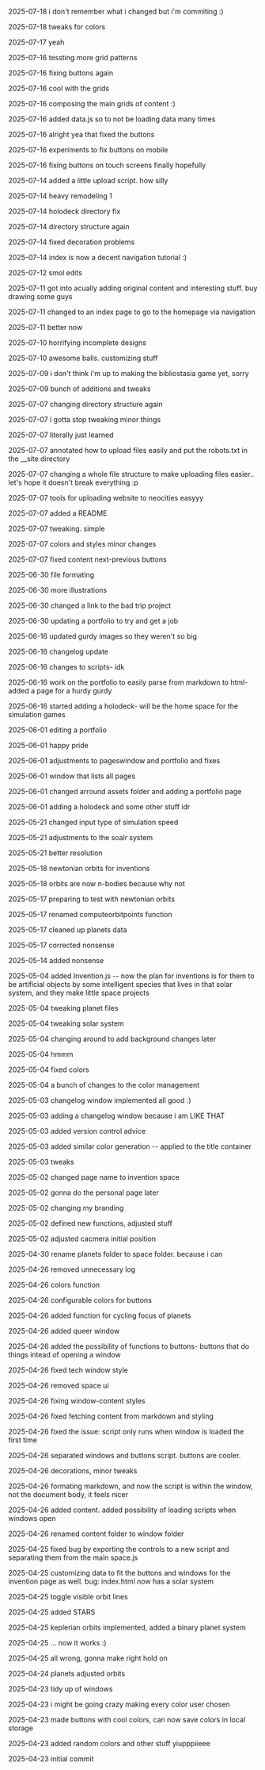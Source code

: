 2025-07-18 i don't remember what i changed but i'm commiting :) 

2025-07-18 tweaks for colors 

2025-07-17 yeah 

2025-07-16 tessting more grid patterns 

2025-07-16 fixing buttons again 

2025-07-16 cool with the grids 

2025-07-16 composing the main grids of content :) 

2025-07-16 added data.js so to not be loading data many times 

2025-07-16 alright yea that fixed the buttons 

2025-07-16 experiments to fix buttons on mobile 

2025-07-16 fixing buttons on touch screens finally hopefully 

2025-07-14 added a little upload script. how silly 

2025-07-14 heavy remodeling 1 

2025-07-14 holodeck directory fix 

2025-07-14 directory structure again 

2025-07-14 fixed decoration problems 

2025-07-14 index is now a decent navigation tutorial :) 

2025-07-12 smol edits 

2025-07-11 got into acually adding original content and interesting stuff. buy drawing some guys 

2025-07-11 changed to an index page to go to the homepage via navigation 

2025-07-11 better now 

2025-07-10 horrifying incomplete designs 

2025-07-10 awesome balls. customizing stuff 

2025-07-09 i don't think i'm up to making the bibliostasia game yet, sorry 

2025-07-09 bunch of additions and tweaks 

2025-07-07 changing directory structure again 

2025-07-07 i gotta stop tweaking minor things 

2025-07-07 literally just learned 

2025-07-07 annotated how to upload files easily and put the robots.txt in the __site directory 

2025-07-07 changing a whole file structure to make uploading files easier.. let's hope it doesn't break everything :p 

2025-07-07 tools for uploading website to neocities easyyy 

2025-07-07 added a README 

2025-07-07 tweaking. simple 

2025-07-07 colors and styles minor changes 

2025-07-07 fixed content next-previous buttons 

2025-06-30 file formating 

2025-06-30 more illustrations 

2025-06-30 changed a link to the bad trip project 

2025-06-30 updating a portfolio to try and get a job 

2025-06-16 updated gurdy images so they weren't so big 

2025-06-16 changelog update 

2025-06-16 changes to scripts- idk 

2025-06-16 work on the portfolio to easily parse from markdown to html- added a page for a hurdy gurdy 

2025-06-16 started adding a holodeck- will be the home space for the simulation games 

2025-06-01 editing a portfolio 

2025-06-01 happy pride 

2025-06-01 adjustments to pageswindow and portfolio and fixes 

2025-06-01 window that lists all pages 

2025-06-01 changed arround assets folder and adding a portfolio page 

2025-06-01 adding a holodeck and some other stuff idr 

2025-05-21 changed input type of simulation speed 

2025-05-21 adjustments to the soalr system 

2025-05-21 better resolution 

2025-05-18 newtonian orbits for inventions 

2025-05-18 orbits are now n-bodies because why not 

2025-05-17 preparing to test with newtonian orbits 

2025-05-17 renamed computeorbitpoints function 

2025-05-17 cleaned up planets data 

2025-05-17 corrected nonsense 

2025-05-14 added nonsense 

2025-05-04 added Invention.js -- now the plan for inventions is for them to be artificial objects by some intelligent species that lives in that solar system, and they make little space projects 

2025-05-04 tweaking planet files 

2025-05-04 tweaking solar system 

2025-05-04 changing around to add background changes later 

2025-05-04 hmmm 

2025-05-04 fixed colors 

2025-05-04 a bunch of changes to the color management 

2025-05-03 changelog window implemented all good :) 

2025-05-03 adding a changelog window because i am LIKE THAT 

2025-05-03 added version control advice 

2025-05-03 added similar color generation -- applied to the title container 

2025-05-03 tweaks 

2025-05-02 changed page name to invention space 

2025-05-02 gonna do the personal page later 

2025-05-02 changing my branding 

2025-05-02 defined new functions, adjusted stuff 

2025-05-02 adjusted cacmera initial position 

2025-04-30 rename planets folder to space folder. because i can 

2025-04-26 removed unnecessary log 

2025-04-26 colors function 

2025-04-26 configurable colors for buttons 

2025-04-26 added function for cycling focus of planets 

2025-04-26 added queer window 

2025-04-26 added the possibility of functions to buttons- buttons that do things intead of opening a window 

2025-04-26 fixed tech window style 

2025-04-26 removed space ui 

2025-04-26 fixing window-content styles 

2025-04-26 fixed fetching content from markdown and styling 

2025-04-26 fixed the issue: script only runs when window is loaded the first time 

2025-04-26 separated windows and buttons script. buttons are cooler. 

2025-04-26 decorations, minor tweaks 

2025-04-26 formating markdown, and now the script is within the window, not the document body, it feels nicer 

2025-04-26 added content. added possibility of loading scripts when windows open 

2025-04-26 renamed content folder to window folder 

2025-04-25 fixed bug by exporting the controls to a new script and separating them from the main space.js 

2025-04-25 customizing data to fit the buttons and windows for the invention page as well. bug: index.html now has a solar system 

2025-04-25 toggle visible orbit lines 

2025-04-25 added STARS 

2025-04-25 keplerian orbits implemented, added a binary planet system 

2025-04-25 ... now it works :) 

2025-04-25 all wrong, gonna make right hold on 

2025-04-24 planets adjusted orbits 

2025-04-23 tidy up of windows 

2025-04-23 i might be going crazy making every color user chosen 

2025-04-23 made buttons with cool colors, can now save colors in local storage 

2025-04-23 added random colors and other stuff yiupppiieee 

2025-04-23 initial commit 
